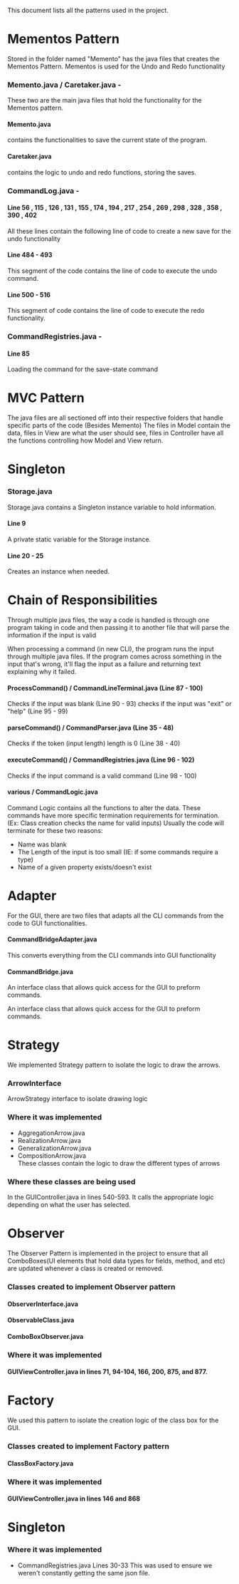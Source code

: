 This document lists all the patterns used in the project.

# Mementos Pattern
Stored in the folder named "Memento" has the java files that creates the Mementos Pattern.
Mementos is used for the Undo and Redo functionality

### Memento.java / Caretaker.java -
These two are the main java files that hold the functionality for the Mementos pattern.
#### Memento.java 
contains the functionalities to save the current state of the program.
#### Caretaker.java 
contains the logic to undo and redo functions, storing the saves.

### CommandLog.java -
#### Line 56 , 115 , 126 , 131 , 155 , 174 , 194 , 217 , 254 , 269 , 298 , 328 , 358 , 390 , 402
All these lines contain the following line of code to create a new save for the undo functionality
#### Line 484 - 493
This segment of the code contains the line of code to execute the undo command.
#### Line 500 - 516
This segment of code contains the line of code to execute the redo functionality.

### CommandRegistries.java -
#### Line 85
Loading the command for the save-state command

# MVC Pattern
The java files are all sectioned off into their respective folders that handle specific parts of the code (Besides Memento)
The files in Model contain the data, files in View are what the user should see, files in Controller have all the functions
controlling how Model and View return.

# Singleton
### Storage.java
Storage.java contains a Singleton instance variable to hold information.
#### Line 9
A private static variable for the Storage instance.

#### Line 20 - 25
Creates an instance when needed.

# Chain of Responsibilities
Through multiple java files, the way a code is handled is through one program taking
in code and then passing it to another file that will parse the information if the input is valid

When processing a command (in new CLI), the program runs the input through multiple java files.
If the program comes across something in the input that's wrong, it'll flag the input as a failure 
and returning text explaining why it failed.

#### ProcessCommand() / CommandLineTerminal.java  (Line 87 - 100)
Checks if the input was blank (Line 90 - 93)
checks if the input was "exit" or "help" (Line 95 - 99)

#### parseCommand() / CommandParser.java (Line 35 - 48)
Checks if the token (input length) length is 0 (Line 38 - 40)

#### executeCommand() / CommandRegistries.java (Line 96 - 102)
Checks if the input command is a valid command (Line 98 - 100)

#### various / CommandLogic.java
Command Logic contains all the functions to alter the data.
These commands have more specific termination requirements for termination.
(Ex: Class creation checks the name for valid inputs)
Usually the code will terminate for these two reasons:
* Name was blank
* The Length of the input is too small (IE: if some commands require a type)
* Name of a given property exists/doesn't exist

# Adapter
For the GUI, there are two files that adapts all the CLI commands from the code to GUI functionalities.
#### CommandBridgeAdapter.java
This converts everything from the CLI commands into GUI functionality

#### CommandBridge.java
An interface class that allows quick access for the GUI to preform commands.

An interface class that allows quick access for the GUI to preform commands.
# Strategy
We implemented Strategy pattern to isolate the logic to draw the arrows.
### ArrowInterface
ArrowStrategy interface to isolate drawing logic
### Where it was implemented
* AggregationArrow.java
* RealizationArrow.java
* GeneralizationArrow.java
* CompositionArrow.java <br>
  These classes contain the logic to draw the different types of arrows
### Where these classes are being used
In the GUIController.java in lines 540-593.
It calls the appropriate logic depending on what the user has selected.
# Observer
The Observer Pattern is implemented in the project to ensure that all ComboBoxes(UI elements that hold data types for fields, method, and etc) are updated whenever a class is created or removed.
### Classes created to implement Observer pattern
#### ObserverInterface.java
#### ObservableClass.java
#### ComboBoxObserver.java
### Where it was implemented
#### GUIViewController.java in lines 71, 94-104, 166, 200, 875, and 877.
# Factory
We used this pattern to isolate the creation logic of the class box for the GUI.
### Classes created to implement Factory pattern
#### ClassBoxFactory.java
### Where it was implemented
#### GUIViewController.java in lines 146 and 868


# Singleton
### Where it was implemented
* CommandRegistries.java
Lines 30-33
This was used to ensure we weren't constantly getting the same json file. 
